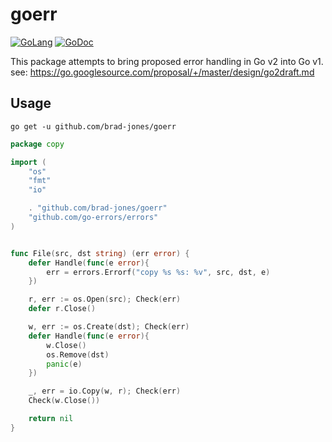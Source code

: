 # goerr

[![GoLang](https://img.shields.io/badge/golang-%3E%3D%201.12.5-lightblue.svg)](https://golang.org)
[![GoDoc](https://godoc.org/github.com/brad-jones/goerr?status.svg)](https://godoc.org/github.com/brad-jones/goerr)

This package attempts to bring proposed error handling in Go v2 into Go v1.
see: <https://go.googlesource.com/proposal/+/master/design/go2draft.md>

## Usage

```
go get -u github.com/brad-jones/goerr
```

```go
package copy

import (
    "os"
    "fmt"
    "io"

    . "github.com/brad-jones/goerr"
    "github.com/go-errors/errors"
)


func File(src, dst string) (err error) {
    defer Handle(func(e error){
        err = errors.Errorf("copy %s %s: %v", src, dst, e)
    })

    r, err := os.Open(src); Check(err)
    defer r.Close()

    w, err := os.Create(dst); Check(err)
    defer Handle(func(e error){
        w.Close()
        os.Remove(dst)
        panic(e)
    })

    _, err = io.Copy(w, r); Check(err)
    Check(w.Close())

    return nil
}
```